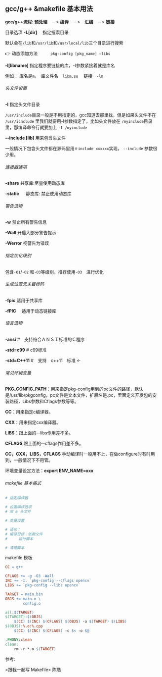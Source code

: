 ## gcc/g++ &makefile 基本用法

**gcc/g++流程**: **预处理**　－>  **编译**　－>　**汇编**　－>  **链接**

目录选项
**-L[dir]**     　指定搜索目录

默认会在`/lib`和`/usr/lib`和`/usr/local/lib`三个目录进行搜索

👉  动态添加方法　　　`pkg-config [pkg_name] —libs`

**-l[libname]**             指定程序要链接的库，-l参数紧接着就是库名

例如： 库名是`m`，　库文件名　`libm.so`　 链接　`-lm`

###### 头文件设置

**-I**            指定头文件目录

`/usr/include`目录一般是不用指定的，gcc知道去那里找，但是如果头文件不在 `/usr/icnclude` 里我们就要用-I参数指定了，比如头文件放在 `/myinclude`目录里，那编译命令行就要加上    `-I /myinclude`

**--include [lib]**      用来包含头文件

一般情况下包含头文件都在源码里用`＃include xxxxxx`实现， `--include`  参数很少用。

###### 连接器选项

**-share**        共享库:尽量使用动态库

**-static** 　    静态库: 禁止使用动态库

###### 警告选项

**-w**            禁止所有警告信息

**-Wall**             开启大部分警告提示

**-Werror**        视警告为错误

###### 指定优化级别

包含`-O1`/`-O2`  和`-O3`等级别，推荐使用`-O3`　进行优化

###### 生成位置无关目标码

**-fpic**            适用于共享库

**-fPIC**　          适用于动态链接库

###### 语言选项

**-ansi**         #　支持符合ＡＮＳＩ标准的Ｃ程序

**-std=c99**      # c99标准

**-std=C++11**    #　支持　c++11　标准  <-

###### 常见环境变量

**PKG_CONFIG_PATH**：用来指定pkg-config用到的pc文件的路径，默认是/usr/lib/pkgconfig，pc文件是文本文件，扩展名是.pc，里面定义开发包的安装路径，Libs参数和Cflags参数等等。

**CC**：用来指定c编译器。

**CXX**：用来指定cxx编译器。

**LIBS**：跟上面的--libs作用差不多。

**CFLAGS**:跟上面的--cflags作用差不多。

**CC，CXX，LIBS，CFLAGS** 手动编译时一般用不上，在做configure时有时用到，一般情况下不用管。

环境变量设定方法：**export  ENV_NAME=xxx**



###### makefile 基本格式 

~~~cmake
# 指定编译器

# 设置编译选项
# 库 & 头文件

# 变量设置

# 语句：
# 编译目标：依赖文件
#     运行脚本

# 清理脚本
~~~



makefile 模板

~~~~~~makefile
CC = g++ 

CFLAGS += -g -O3 -Wall
INC += -I. `pkg-config --cflags opencv`　
LIBS += `pkg-config --libs opencv`　　

TARGET = main.bin
OBJS += main.o \
        config.o 

all:$(TARGET)
$(TARGET):$(OBJS)
    $(CC) $(INC) $(CFLAGS) $(OBJS) -o $(TARGET) $(LIBS)
$(OBJS):%.o:%.cpp
    $(CC) $(INC) $(CFLAGS) -c $< -o $@

.PHONY:clean
clean:　
    rm -r *.o $(TARGET)
~~~~~~

参考:

<跟我一起写 Makefile> 陈皓